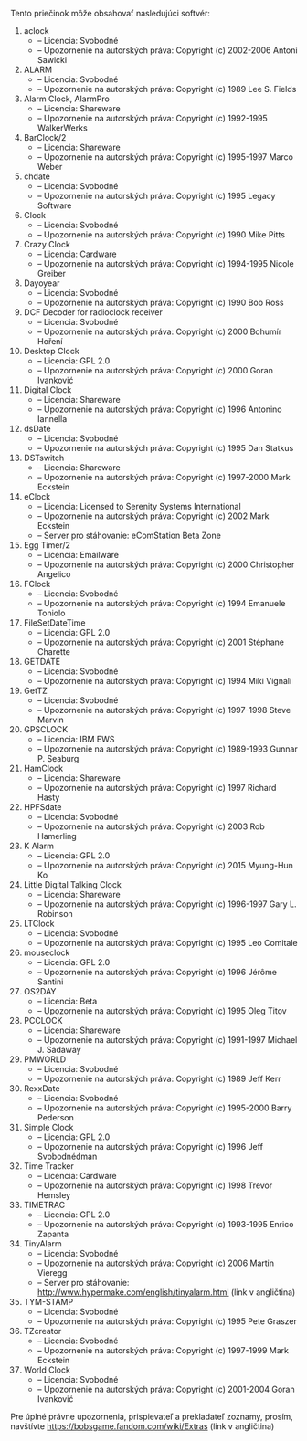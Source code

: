 Tento priečinok môže obsahovať nasledujúci softvér:

1. aclock
   - – Licencia: Svobodné
   - – Upozornenie na autorských práva: Copyright (c) 2002-2006 Antoni Sawicki
2. ALARM
   - – Licencia: Svobodné
   - – Upozornenie na autorských práva: Copyright (c) 1989 Lee S. Fields
3. Alarm Clock, AlarmPro
   - – Licencia: Shareware
   - – Upozornenie na autorských práva: Copyright (c) 1992-1995 WalkerWerks
4. BarClock/2
   - – Licencia: Shareware
   - – Upozornenie na autorských práva: Copyright (c) 1995-1997 Marco Weber
5. chdate
   - – Licencia: Svobodné
   - – Upozornenie na autorských práva: Copyright (c) 1995 Legacy Software
6. Clock
   - – Licencia: Svobodné
   - – Upozornenie na autorských práva: Copyright (c) 1990 Mike Pitts
7. Crazy Clock
   - – Licencia: Cardware
   - – Upozornenie na autorských práva: Copyright (c) 1994-1995 Nicole Greiber
8. Dayoyear
   - – Licencia: Svobodné
   - – Upozornenie na autorských práva: Copyright (c) 1990 Bob Ross
9. DCF Decoder for radioclock receiver
   - – Licencia: Svobodné
   - – Upozornenie na autorských práva: Copyright (c) 2000 Bohumír Hoření
10. Desktop Clock
    - – Licencia: GPL 2.0
    - – Upozornenie na autorských práva: Copyright (c) 2000 Goran Ivanković
11. Digital Clock
    - – Licencia: Shareware
    - – Upozornenie na autorských práva: Copyright (c) 1996 Antonino Iannella
12. dsDate
    - – Licencia: Svobodné
    - – Upozornenie na autorských práva: Copyright (c) 1995 Dan Statkus
13. DSTswitch
    - – Licencia: Shareware
    - – Upozornenie na autorských práva: Copyright (c) 1997-2000 Mark Eckstein
14. eClock
    - – Licencia: Licensed to Serenity Systems International
    - – Upozornenie na autorských práva: Copyright (c) 2002 Mark Eckstein
    - – Server pro stáhovanie: eComStation Beta Zone
15. Egg Timer/2
    - – Licencia: Emailware
    - – Upozornenie na autorských práva: Copyright (c) 2000 Christopher Angelico
16. FClock
    - – Licencia: Svobodné
    - – Upozornenie na autorských práva: Copyright (c) 1994 Emanuele Toniolo
17. FileSetDateTime
    - – Licencia: GPL 2.0
    - – Upozornenie na autorských práva: Copyright (c) 2001 Stéphane Charette
18. GETDATE
    - – Licencia: Svobodné
    - – Upozornenie na autorských práva: Copyright (c) 1994 Miki Vignali
19. GetTZ
    - – Licencia: Svobodné
    - – Upozornenie na autorských práva: Copyright (c) 1997-1998 Steve Marvin
20. GPSCLOCK
    - – Licencia: IBM EWS
    - – Upozornenie na autorských práva: Copyright (c) 1989-1993 Gunnar P. Seaburg
21. HamClock
    - – Licencia: Shareware
    - – Upozornenie na autorských práva: Copyright (c) 1997 Richard Hasty
22. HPFSdate
    - – Licencia: Svobodné
    - – Upozornenie na autorských práva: Copyright (c) 2003 Rob Hamerling
23. K Alarm
    - – Licencia: GPL 2.0
    - – Upozornenie na autorských práva: Copyright (c) 2015 Myung-Hun Ko
24. Little Digital Talking Clock
    - – Licencia: Shareware
    - – Upozornenie na autorských práva: Copyright (c) 1996-1997 Gary L. Robinson
25. LTClock
    - – Licencia: Svobodné
    - – Upozornenie na autorských práva: Copyright (c) 1995 Leo Comitale
26. mouseclock
    - – Licencia: GPL 2.0
    - – Upozornenie na autorských práva: Copyright (c) 1996 Jérôme Santini
27. OS2DAY
    - – Licencia: Beta
    - – Upozornenie na autorských práva: Copyright (c) 1995 Oleg Titov
28. PCCLOCK
    - – Licencia: Shareware
    - – Upozornenie na autorských práva: Copyright (c) 1991-1997 Michael J. Sadaway
29. PMWORLD
    - – Licencia: Svobodné
    - – Upozornenie na autorských práva: Copyright (c) 1989 Jeff Kerr
30. RexxDate
    - – Licencia: Svobodné
    - – Upozornenie na autorských práva: Copyright (c) 1995-2000 Barry Pederson
31. Simple Clock
    - – Licencia: GPL 2.0
    - – Upozornenie na autorských práva: Copyright (c) 1996 Jeff Svobodnédman
32. Time Tracker
    - – Licencia: Cardware
    - – Upozornenie na autorských práva: Copyright (c) 1998 Trevor Hemsley
33. TIMETRAC
    - – Licencia: GPL 2.0
    - – Upozornenie na autorských práva: Copyright (c) 1993-1995 Enrico Zapanta
34. TinyAlarm
    - – Licencia: Svobodné
    - – Upozornenie na autorských práva: Copyright (c) 2006 Martin Vieregg
    - – Server pro stáhovanie: http://www.hypermake.com/english/tinyalarm.html (link v angličtina)
35. TYM-STAMP
    - – Licencia: Svobodné
    - – Upozornenie na autorských práva: Copyright (c) 1995 Pete Graszer
36. TZcreator
    - – Licencia: Svobodné
    - – Upozornenie na autorských práva: Copyright (c) 1997-1999 Mark Eckstein
37. World Clock
    - – Licencia: Svobodné
    - – Upozornenie na autorských práva: Copyright (c) 2001-2004 Goran Ivanković

Pre úplné právne upozornenia, prispievateľ a prekladateľ zoznamy, prosím, navštívte https://bobsgame.fandom.com/wiki/Extras (link v angličtina)
